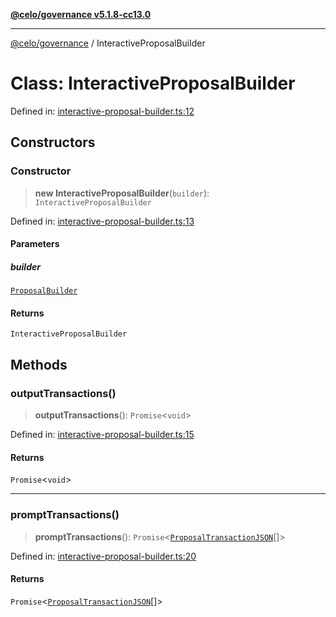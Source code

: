 [**@celo/governance v5.1.8-cc13.0**](../README.md)

***

[@celo/governance](../README.md) / InteractiveProposalBuilder

# Class: InteractiveProposalBuilder

Defined in: [interactive-proposal-builder.ts:12](https://github.com/celo-org/developer-tooling/blob/master/packages/sdk/governance/src/interactive-proposal-builder.ts#L12)

## Constructors

### Constructor

> **new InteractiveProposalBuilder**(`builder`): `InteractiveProposalBuilder`

Defined in: [interactive-proposal-builder.ts:13](https://github.com/celo-org/developer-tooling/blob/master/packages/sdk/governance/src/interactive-proposal-builder.ts#L13)

#### Parameters

##### builder

[`ProposalBuilder`](ProposalBuilder.md)

#### Returns

`InteractiveProposalBuilder`

## Methods

### outputTransactions()

> **outputTransactions**(): `Promise`\<`void`\>

Defined in: [interactive-proposal-builder.ts:15](https://github.com/celo-org/developer-tooling/blob/master/packages/sdk/governance/src/interactive-proposal-builder.ts#L15)

#### Returns

`Promise`\<`void`\>

***

### promptTransactions()

> **promptTransactions**(): `Promise`\<[`ProposalTransactionJSON`](../interfaces/ProposalTransactionJSON.md)[]\>

Defined in: [interactive-proposal-builder.ts:20](https://github.com/celo-org/developer-tooling/blob/master/packages/sdk/governance/src/interactive-proposal-builder.ts#L20)

#### Returns

`Promise`\<[`ProposalTransactionJSON`](../interfaces/ProposalTransactionJSON.md)[]\>
